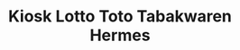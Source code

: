 ---
title: "Kiosk Lotto Toto Tabakwaren Hermes"
url: /monheim-am-rhein/kiosk-lotto-toto-tabakwaren-hermes/
shop: Kiosk
---